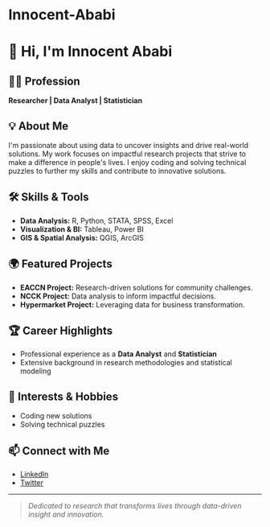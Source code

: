 # Innocent-Ababi
# 👋 Hi, I'm Innocent Ababi

## 👨‍🔬 Profession
**Researcher | Data Analyst | Statistician**

## 💡 About Me
I'm passionate about using data to uncover insights and drive real-world solutions. My work focuses on impactful research projects that strive to make a difference in people's lives. I enjoy coding and solving technical puzzles to further my skills and contribute to innovative solutions.

## 🛠️ Skills & Tools
- **Data Analysis:** R, Python, STATA, SPSS, Excel
- **Visualization & BI:** Tableau, Power BI
- **GIS & Spatial Analysis:** QGIS, ArcGIS

## 🌍 Featured Projects
- **EACCN Project:** Research-driven solutions for community challenges.
- **NCCK Project:** Data analysis to inform impactful decisions.
- **Hypermarket Project:** Leveraging data for business transformation.

## 🏆 Career Highlights
- Professional experience as a **Data Analyst** and **Statistician**
- Extensive background in research methodologies and statistical modeling

## 🧩 Interests & Hobbies
- Coding new solutions
- Solving technical puzzles

## 📫 Connect with Me
- [LinkedIn](https://www.linkedin.com/in/innocent-ababi-72412b197)
- [Twitter](https://twitter.com/AbabiInnocent)

---

> *Dedicated to research that transforms lives through data-driven insight and innovation.*

